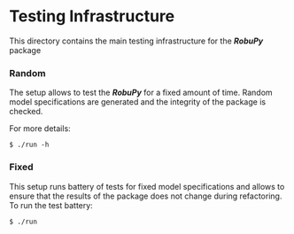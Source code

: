 # Testing Infrastructure

This directory contains the main testing infrastructure for the ***RobuPy*** package


### Random

The setup allows to test the ***RobuPy*** for a fixed amount of time. Random model specifications are generated and the integrity of the package is checked. 

For more details:

    $ ./run -h

### Fixed

This setup runs battery of tests for fixed model specifications and allows to ensure that the results of the package does not change during refactoring. To run the test battery:

	$ ./run